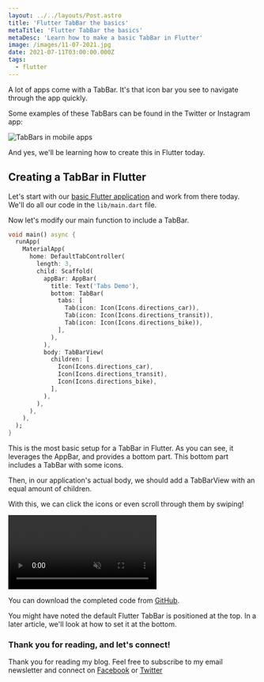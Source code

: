 ```yaml
---
layout: ../../layouts/Post.astro
title: 'Flutter TabBar the basics'
metaTitle: 'Flutter TabBar the basics'
metaDesc: 'Learn how to make a basic TabBar in Flutter'
image: /images/11-07-2021.jpg
date: 2021-07-11T03:00:00.000Z
tags:
  - flutter
---
```


A lot of apps come with a TabBar. It's that icon bar you see to navigate through the app quickly.

Some examples of these TabBars can be found in the Twitter or Instagram app:

![TabBars in mobile apps](https://cdn.hashnode.com/res/hashnode/image/upload/v1625462395270/KnDldg8q9.png)

And yes, we'll be learning how to create this in Flutter today.

## Creating a TabBar in Flutter

Let's start with our [basic Flutter application](https://daily-dev-tips.com/posts/flutter-how-it-works-hello-world/) and work from there today. We'll do all our code in the `lib/main.dart` file.

Now let's modify our main function to include a TabBar.

```dart
void main() async {
  runApp(
    MaterialApp(
      home: DefaultTabController(
        length: 3,
        child: Scaffold(
          appBar: AppBar(
            title: Text('Tabs Demo'),
            bottom: TabBar(
              tabs: [
                Tab(icon: Icon(Icons.directions_car)),
                Tab(icon: Icon(Icons.directions_transit)),
                Tab(icon: Icon(Icons.directions_bike)),
              ],
            ),
          ),
          body: TabBarView(
            children: [
              Icon(Icons.directions_car),
              Icon(Icons.directions_transit),
              Icon(Icons.directions_bike),
            ],
          ),
        ),
      ),
    ),
  );
}
```

This is the most basic setup for a TabBar in Flutter. As you can see, it leverages the AppBar, and provides a bottom part.
This bottom part includes a TabBar with some icons.

Then, in our application's actual body, we should add a TabBarView with an equal amount of children.

With this, we can click the icons or even scroll through them by swiping!

<video autoplay loop muted playsinline>
  <source src="https://res.cloudinary.com/daily-dev-tips/video/upload/q_auto/tabbar_uizvbc.webm" type="video/webm" />
  <source src="https://res.cloudinary.com/daily-dev-tips/video/upload/q_auto/tabbar_uvuyjg.mp4" type="video/mp4" />
</video>

You can download the completed code from [GitHub](https://github.com/rebelchris/flutter/tree/tabbar).

You might have noted the default Flutter TabBar is positioned at the top. In a later article, we'll look at how to set it at the bottom.

### Thank you for reading, and let's connect!

Thank you for reading my blog. Feel free to subscribe to my email newsletter and connect on [Facebook](https://www.facebook.com/DailyDevTipsBlog) or [Twitter](https://twitter.com/DailyDevTips1)
